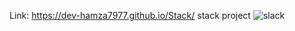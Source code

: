Link: https://dev-hamza7977.github.io/Stack/
stack project
![slack](https://user-images.githubusercontent.com/85806118/186464360-483db08d-a026-4840-8fa6-2d98108efef2.png)
